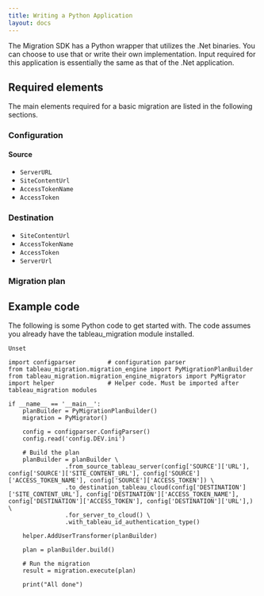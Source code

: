 ```yaml
---
title: Writing a Python Application
layout: docs
---
```


The Migration SDK has a Python wrapper that utilizes the .Net binaries. You can choose to use that or write their own implementation. Input required for this application is essentially the same as that of the .Net application.

## Required elements
The main elements required for a basic migration are listed in the following sections.

### Configuration

#### Source
* `ServerURL`
* `SiteContentUrl`
* `AccessTokenName`
* `AccessToken`

### Destination
* `SiteContentUrl`
* `AccessTokenName`
* `AccessToken`
* `ServerUrl`

### Migration plan

## Example code

The following is some Python code to get started with. The code assumes you already have the tableau_migration module installed.

```
Unset

import configparser         # configuration parser
from tableau_migration.migration_engine import PyMigrationPlanBuilder
from tableau_migration.migration_engine_migrators import PyMigrator
import helper               # Helper code. Must be imported after tableau_migration modules

if __name__ == '__main__':
    planBuilder = PyMigrationPlanBuilder()
    migration = PyMigrator()

    config = configparser.ConfigParser()
    config.read('config.DEV.ini')

    # Build the plan
    planBuilder = planBuilder \
                .from_source_tableau_server(config['SOURCE']['URL'], config['SOURCE']['SITE_CONTENT_URL'], config['SOURCE']['ACCESS_TOKEN_NAME'], config['SOURCE']['ACCESS_TOKEN']) \
                .to_destination_tableau_cloud(config['DESTINATION']['SITE_CONTENT_URL'], config['DESTINATION']['ACCESS_TOKEN_NAME'], config['DESTINATION']['ACCESS_TOKEN'], config['DESTINATION']['URL'],) \
                .for_server_to_cloud() \
                .with_tableau_id_authentication_type()        

    helper.AddUserTransformer(planBuilder)

    plan = planBuilder.build()

    # Run the migration 
    result = migration.execute(plan)

    print("All done")
```
